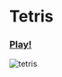 # Tetris

### [Play!](https://hopeful-raman-77267c.netlify.app)

![tetris](https://user-images.githubusercontent.com/66250856/107687011-3c7b0c00-6ca6-11eb-9b09-d6f8e3bedb4a.png)
